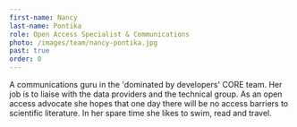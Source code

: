 ```yaml
---
first-name: Nancy
last-name: Pontika
role: Open Access Specialist & Communications
photo: /images/team/nancy-pontika.jpg
past: true
order: 0
---
```

A communications guru in the 'dominated by developers' CORE team. Her job is
to liaise with the data providers and the technical group. As an open access
advocate she hopes that one day there will be no access barriers to
scientific literature. In her spare time she likes to swim, read and travel.
